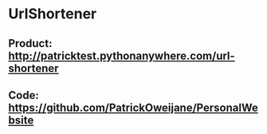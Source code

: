 # UrlShortener
## Product: http://patricktest.pythonanywhere.com/url-shortener
## Code: https://github.com/PatrickOweijane/PersonalWebsite
